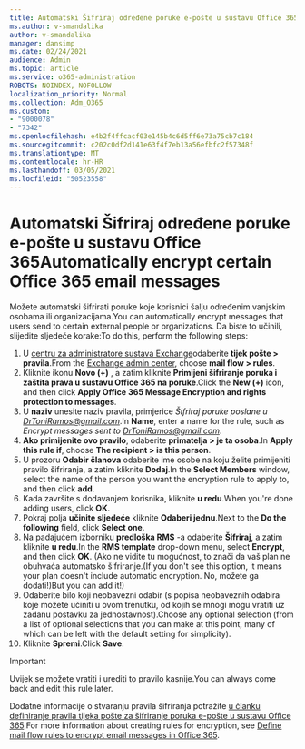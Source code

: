 ```yaml
---
title: Automatski Šifriraj određene poruke e-pošte u sustavu Office 365
ms.author: v-smandalika
author: v-smandalika
manager: dansimp
ms.date: 02/24/2021
audience: Admin
ms.topic: article
ms.service: o365-administration
ROBOTS: NOINDEX, NOFOLLOW
localization_priority: Normal
ms.collection: Adm_O365
ms.custom:
- "9000078"
- "7342"
ms.openlocfilehash: e4b2f4ffcacf03e145b4c6d5ff6e73a75cb7c184
ms.sourcegitcommit: c202c0df2d141e63f4f7eb13a56efbfc2f57348f
ms.translationtype: MT
ms.contentlocale: hr-HR
ms.lasthandoff: 03/05/2021
ms.locfileid: "50523558"
---
```

# <a name="automatically-encrypt-certain-office-365-email-messages"></a><span data-ttu-id="9c07e-102">Automatski Šifriraj određene poruke e-pošte u sustavu Office 365</span><span class="sxs-lookup"><span data-stu-id="9c07e-102">Automatically encrypt certain Office 365 email messages</span></span>

<span data-ttu-id="9c07e-103">Možete automatski šifrirati poruke koje korisnici šalju određenim vanjskim osobama ili organizacijama.</span><span class="sxs-lookup"><span data-stu-id="9c07e-103">You can automatically encrypt messages that users send to certain external people or organizations.</span></span> <span data-ttu-id="9c07e-104">Da biste to učinili, slijedite sljedeće korake:</span><span class="sxs-lookup"><span data-stu-id="9c07e-104">To do this, perform the following steps:</span></span>

1. <span data-ttu-id="9c07e-105">U [centru za administratore sustava Exchange](https://outlook.office365.com/ecp/)odaberite **tijek pošte > pravila**.</span><span class="sxs-lookup"><span data-stu-id="9c07e-105">From the [Exchange admin center](https://outlook.office365.com/ecp/), choose **mail flow > rules**.</span></span> 
2. <span data-ttu-id="9c07e-106">Kliknite ikonu **Novo (+)** , a zatim kliknite **Primijeni šifriranje poruka i zaštita prava u sustavu Office 365 na poruke**.</span><span class="sxs-lookup"><span data-stu-id="9c07e-106">Click the **New (+)** icon, and then click **Apply Office 365 Message Encryption and rights protection to messages**.</span></span>
3. <span data-ttu-id="9c07e-107">U **naziv** unesite naziv pravila, primjerice *Šifriraj poruke poslane u DrToniRamos@gmail.com*.</span><span class="sxs-lookup"><span data-stu-id="9c07e-107">In **Name**, enter a name for the rule, such as *Encrypt messages sent to DrToniRamos@gmail.com*.</span></span>
4. <span data-ttu-id="9c07e-108">**Ako primijenite ovo pravilo**, odaberite **primatelja > je ta osoba**.</span><span class="sxs-lookup"><span data-stu-id="9c07e-108">In **Apply this rule if**, choose **The recipient > is this person**.</span></span> 
5. <span data-ttu-id="9c07e-109">U prozoru **Odabir članova** odaberite ime osobe na koju želite primijeniti pravilo šifriranja, a zatim kliknite **Dodaj**.</span><span class="sxs-lookup"><span data-stu-id="9c07e-109">In the **Select Members** window, select the name of the person you want the encryption rule to apply to, and then click **add**.</span></span> 
6. <span data-ttu-id="9c07e-110">Kada završite s dodavanjem korisnika, kliknite **u redu**.</span><span class="sxs-lookup"><span data-stu-id="9c07e-110">When you're done adding users, click **OK**.</span></span>
7. <span data-ttu-id="9c07e-111">Pokraj polja **učinite sljedeće** kliknite **Odaberi jednu**.</span><span class="sxs-lookup"><span data-stu-id="9c07e-111">Next to the **Do the following** field, click **Select one**.</span></span> 
8. <span data-ttu-id="9c07e-112">Na padajućem izborniku **predloška RMS** -a odaberite **Šifriraj**, a zatim kliknite **u redu**.</span><span class="sxs-lookup"><span data-stu-id="9c07e-112">In the **RMS template** drop-down menu, select **Encrypt**, and then click **OK**.</span></span> <span data-ttu-id="9c07e-113">(Ako ne vidite tu mogućnost, to znači da vaš plan ne obuhvaća automatsko šifriranje.</span><span class="sxs-lookup"><span data-stu-id="9c07e-113">(If you don't see this option, it means your plan doesn't include automatic encryption.</span></span> <span data-ttu-id="9c07e-114">No, možete ga dodati!)</span><span class="sxs-lookup"><span data-stu-id="9c07e-114">But you can add it!)</span></span>
9. <span data-ttu-id="9c07e-115">Odaberite bilo koji neobavezni odabir (s popisa neobaveznih odabira koje možete učiniti u ovom trenutku, od kojih se mnogi mogu vratiti uz zadanu postavku za jednostavnost).</span><span class="sxs-lookup"><span data-stu-id="9c07e-115">Choose any optional selection (from a list of optional selections that you can make at this point, many of which can be left with the default setting for simplicity).</span></span>
10. <span data-ttu-id="9c07e-116">Kliknite **Spremi**.</span><span class="sxs-lookup"><span data-stu-id="9c07e-116">Click **Save**.</span></span>

> [!IMPORTANT]
> <span data-ttu-id="9c07e-117">Uvijek se možete vratiti i urediti to pravilo kasnije.</span><span class="sxs-lookup"><span data-stu-id="9c07e-117">You can always come back and edit this rule later.</span></span>

<span data-ttu-id="9c07e-118">Dodatne informacije o stvaranju pravila šifriranja potražite [u članku definiranje pravila tijeka pošte za šifriranje poruka e-pošte u sustavu Office 365](https://docs.microsoft.com/microsoft-365/compliance/define-mail-flow-rules-to-encrypt-email).</span><span class="sxs-lookup"><span data-stu-id="9c07e-118">For more information about creating rules for encryption, see [Define mail flow rules to encrypt email messages in Office 365](https://docs.microsoft.com/microsoft-365/compliance/define-mail-flow-rules-to-encrypt-email).</span></span>

